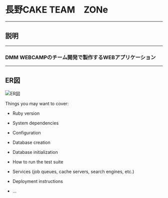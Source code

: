 # 長野CAKE  TEAM　ZONe
***

## 説明
***
### DMM WEBCAMPのチーム開発で製作するWEBアプリケーション

***
## ER図

![ER図](https://user-images.githubusercontent.com/76931463/112425381-4f8afc80-8d79-11eb-8991-73e4b61d4727.jpg)

Things you may want to cover:

* Ruby version

* System dependencies

* Configuration

* Database creation

* Database initialization

* How to run the test suite

* Services (job queues, cache servers, search engines, etc.)

* Deployment instructions

* ...
